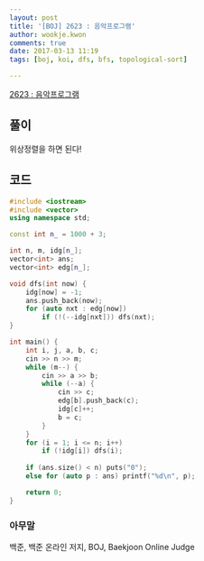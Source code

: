 ```yaml
---
layout: post
title: '[BOJ] 2623 : 음악프로그램'
author: wookje.kwon
comments: true
date: 2017-03-13 11:19
tags: [boj, koi, dfs, bfs, topological-sort]

---
```


[2623 : 음악프로그램](https://www.acmicpc.net/problem/2623)

## 풀이

위상정렬을 하면 된다!  

## 코드

```cpp
#include <iostream>
#include <vector>
using namespace std;

const int n_ = 1000 + 3;

int n, m, idg[n_];
vector<int> ans;
vector<int> edg[n_];

void dfs(int now) {
	idg[now] = -1;
	ans.push_back(now);
	for (auto nxt : edg[now])
		if (!(--idg[nxt])) dfs(nxt);
}

int main() {
	int i, j, a, b, c;
	cin >> n >> m;
	while (m--) {
		cin >> a >> b;
		while (--a) {
			cin >> c;
			edg[b].push_back(c);
			idg[c]++;
			b = c;
		}
	}
	for (i = 1; i <= n; i++)
		if (!idg[i]) dfs(i);
	
	if (ans.size() < n) puts("0");
	else for (auto p : ans) printf("%d\n", p);

	return 0;
}
```

### 아무말  
백준, 백준 온라인 저지, BOJ, Baekjoon Online Judge
